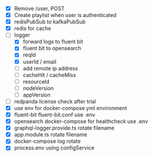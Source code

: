 - [x] Remove /user, POST
- [x] Create playlist when user is authenticated 
- [x] redisPubSub to kafkaPubSub
- [x] redis for cache
- [ ] logger
  - [x] forward logs to fluent bit
  - [x] fluent bit to opensearch
  - [x] reqId
  - [x] userId / email
  - [ ] add remote ip address
  - [ ] cacheHit / cacheMiss
  - [ ] resourceId
  - [ ] nodeVersion
  - [ ] appVersion
- [ ] redpanda license check after trial
- [x] use env for docker-compose.yml environment
- [x] fluent-bit fluent-bit.conf use .env
- [x] opensearch docker-compose for healthcheck use .env
- [x] graphql-logger.provide.ts rotate filename
- [x] app.module.ts rotate filename
- [x] docker-compose log rotate
- [x] process.env using configService